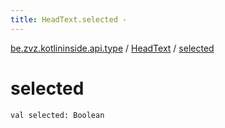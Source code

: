 ```yaml
---
title: HeadText.selected - 
---
```


[be.zvz.kotlininside.api.type](../index.html) / [HeadText](index.html) / [selected](./selected.html)

# selected

`val selected: Boolean`